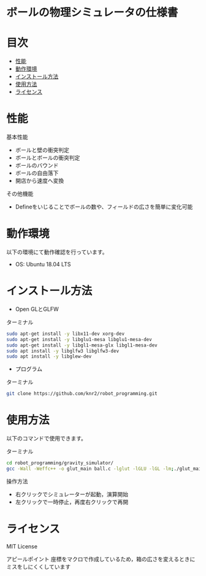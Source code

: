 # ボールの物理シミュレータの仕様書


# 目次

- [性能](#性能)
- [動作環境](#動作環境)
- [インストール方法](#インストール方法)
- [使用方法](#使用方法)
- [ライセンス](#ライセンス)


# 性能

基本性能
- ボールと壁の衝突判定
- ボールとボールの衝突判定
- ボールのバウンド
- ボールの自由落下
- 開店から速度へ変換

その他機能
- Defineをいじることでボールの数や、フィールドの広さを簡単に変化可能


# 動作環境

以下の環境にて動作確認を行っています。

- OS: Ubuntu 18.04 LTS


# インストール方法

- Open GLとGLFW

ターミナル
```sh
sudo apt-get install -y libx11-dev xorg-dev
sudo apt-get install -y libglu1-mesa libglu1-mesa-dev
sudo apt-get install -y libgl1-mesa-glx libgl1-mesa-dev
sudo apt install -y libglfw3 libglfw3-dev
sudo apt install -y libglew-dev
```

- プログラム

ターミナル
```sh
git clone https://github.com/knr2/robot_programming.git
```


# 使用方法

以下のコマンドで使用できます。

ターミナル
```sh
cd robot_programming/gravity_simulator/
gcc -Wall -Weffc++ -o glut_main ball.c -lglut -lGLU -lGL -lm;./glut_main
```

操作方法
- 右クリックでシミュレーターが起動，演算開始
- 左クリックで一時停止，再度右クリックで再開


# ライセンス

MIT License



アピールポイント
座標をマクロで作成しているため，箱の広さを変えるときにミスをしにくくしています
